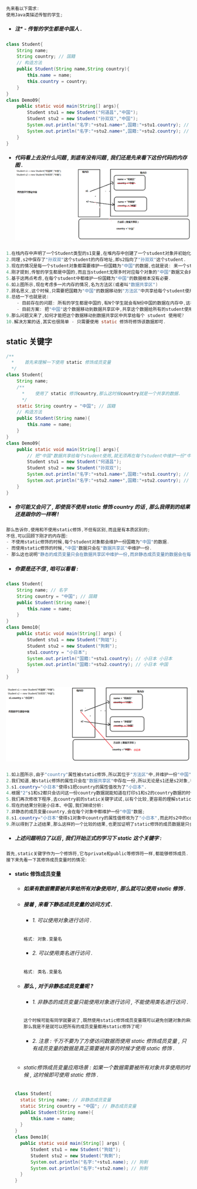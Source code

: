 ```java
先来看以下需求:
使用Java类描述传智的学生;
```

* ##### 注\* - 传智的学生都是中国人 .

```java
class Student{
    String name;
    String country; // 国籍
    // 构造方法
    public Student(String name,String country){
        this.name = name;
        this.country = country;
    }
}
class Demo09{
    public static void main(String[] args){
        Student stu1 = new Student("何道昌","中国");
        Student stu2 = new Student("孙双双","中国");
        System.out.println("名字:"+stu1.name+",国籍:"+stu1.country); // 名字:何道昌,国籍:中国
        System.out.println("名字:"+stu2.name+",国籍:"+stu2.country); // 名字:孙双双,国籍:中国
    }
}
```

* ##### 代码看上去没什么问题 , 到底有没有问题 , 我们还是先来看下这份代码的内存图 .![](/assets/static的需求_1.png)

```java
1.在栈内存中声明了一个Student类型的s1变量,在堆内存中创建了一个student对象并初始化其name、country属性值分别为"何道昌"、"中国",然后s1变量中保存该对象的内存地址,即s1指向了该对象.
2.同理,s2中保存了"孙双双"这个student的内存地址,即s2指向了"孙双双"这个student.
3.现在的情况是每一个student对象都需要维护一份国籍为"中国"的数据,也就是说: 来一个student就会有一份"中国"数据.
4.刚才提到,传智的学生都是中国的,而且当student无限多时对应每个对象的"中国"数据又会非常占内存,这就是问题所在!
5.基于这两点考虑,在每个student中都维护一份国籍为"中国"的数据根本没有必要.
6.如上图所示,现在考虑多一片内存的情况,名为方法区(或者叫"数据共享区")
7.顾名思义,这个时候,只需要把国籍为"中国"的数据移动到"方法区"中共享给每个student使用就不至于再在每个student中都维护一份"中国"数据,从而解决内存占用的问题了.
8.总结一下也就是说: 
    - 目前存在的问题: 所有的学生都是中国的,有N个学生就会有N份中国的数据在内存中,这样子会浪费内存.
    - 目前方案: 把"中国"这个数据移动到数据共享区中,共享这个数据给所有的student使用即可.
9.那么问题又来了,如何才能把这个数据移动到数据共享区中共享给每个 student 使用呢?
10.解决方案的话,其实也很简单 - 只需要使用 static 修饰符修饰该数据即可.
```

## static 关键字

```java
/**
  *    首先来理解一下使用 static 修饰成员变量
  */
class Student{
    String name;
    /**
      *    使用了 static 修饰country,那么这时候country就是一个共享的数据.
      */
    static String country = "中国"; // 国籍
    // 构造方法
    public Student(String name){
        this.name = name;
    }
}
class Demo09{
    public static void main(String[] args){
        // 把"中国"数据共享给每个student使用,就无须再在每个student中维护一份"中国"数据了.
        Student stu1 = new Student("何道昌"); 
        Student stu2 = new Student("孙双双");
        System.out.println("名字:"+stu1.name+",国籍:"+stu1.country); // 名字:何道昌,国籍:中国
        System.out.println("名字:"+stu2.name+",国籍:"+stu2.country); // 名字:孙双双,国籍:中国
    }
}
```

* ##### 你可能又会问了 , 即使我不使用 static 修饰 country 的话 , 那么我得到的结果还是跟你的一样啊 !

```java
那么告诉你,使用和不使用static修饰,不但有区别,而且是有本质区别的;
不信,可以回顾下刚才的内存图:
- 不使用static修饰的时候,每个student对象都会维护一份国籍为"中国"的数据.
- 而使用static修饰的时候,"中国"数据只会在"数据共享区"中维护一份.
- 那么这也说明"静态的成员变量只会在数据共享区中维护一份,而非静态成员变量的数据会在每个对象中都维护一份"的这么一种情况.
```

* ##### 你要是还不信 , 咱可以看看 :

```java
class Student{
    String name; // 名字
    String country = "中国"; // 国籍
    public Student(String name){
        this.name = name;
    }
}
class Demo10{
    public static void main(String[] args) {
        Student stu1 = new Student("狗娃");
        Student stu2 = new Student("狗剩");
        stu1.country = "小日本";
        System.out.println("国籍:"+stu1.country); // 小日本 小日本
        System.out.println("国籍:"+stu2.country); // 小日本 中国
    }
}
```

##### ![](/assets/static的需求_2.png)

```java
1.如上图所示,由于"country"属性被static修饰,所以其位于"方法区"中,并维护一份"中国"数据.
2.我们知道,被static修饰的属性只会在"数据共享区"中存在一份,所以无论是s1还是s2对象,都只会访问这一份country数据.
3.s1.country="小日本"使得s1把country的属性值改为了"小日本".
4.根据"2"s1和s2都只会访问这一份country数据就能知道在打印s1和s2的country数据的时候,必然是"小日本"无疑了.
5.我们再次修改下程序,去country前的static关键字试试,以有个比较,更容易的理解static关键字的作用;
6.现在的结果分别是小日本、中国,我们继续分析:
7.非静态的成员变量country,会在每个对象中都维护一份"中国"数据;
8.s1.country="小日本"使得s1对象中country的属性值修改为了"小日本",而此时s2中的country属性值未修改;
9.所以得到了上述结果,那么这样的一个比较的结果,也更加证明了static修饰的成员数据是只会在"方法区"中存在一份而且能共享给每个对象使用的结论.
```

* ##### 上述问题明白了以后 , 我们开始正式的学习下 static 这个关键字 :

```java
首先,static关键字作为一个修饰符,它与private和public等修饰符一样,都能够修饰成员.
接下来先看一下其修饰成员变量时的情况:
```

* #### static 修饰成员变量

  * ##### 如果有数据需要被共享给所有对象使用时 , 那么就可以使用 static 修饰 .
  * ##### 接着 , 来看下静态成员变量的访问方式 .

    * ###### 1. 可以使用对象进行访问 .

    ```java
    格式: 对象.变量名
    ```

    * ###### 2. 可以使用类名进行访问 .

    ```java
    格式: 类名.变量名
    ```
  * ##### 那么 , 对于非静态成员变量呢 ?

    * ###### 1. 非静态的成员变量只能使用对象进行访问 , 不能使用类名进行访问 .

    ```java
    这个时候可能有同学就要说了,既然使用static修饰成员变量既可以避免创建对象的麻烦、又能够解决非静态成员不能使用第二种访问方式访问成员变量的问题,
    那么我是不是就可以把所有的成员变量都用static修饰了呢?
    ```

    * ###### 2. 注意 : 千万不要为了方便访问数据而使用 static 修饰成员变量 , 只有成员变量的数据是真正需要被共享的时候才使用 static 修饰 .
  * ###### static修饰成员变量应用场景 : 如果一个数据需要被所有对象共享使用的时候 , 这时候即可使用 static 修饰 .

  ```java
  class Student{
  	static String name; // 非静态成员变量
  	static String country = "中国"; // 静态成员变量
  	public Student(String name){
  		this.name = name;
  	}
  }
  class Demo10{
  	public static void main(String[] args) {
  		Student stu1 = new Student("狗娃");
  		Student stu2 = new Student("狗剩");
  		System.out.println("名字:"+stu1.name); // 狗剩
  		System.out.println("名字:"+stu2.name); // 狗剩
  	}
  }

  ```



